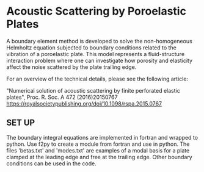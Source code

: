 # Acoustic Scattering by Poroelastic Plates

A boundary element method is developed to solve the non-homogeneous Helmholtz equation subjected to boundary conditions related to the vibration of a poroelastic plate. This model represents a fluid-structure interaction problem where one can investigate how porosity and elasticity affect the noise scattered by the plate trailing edge.

For an overview of the technical details, please see the following article:

"Numerical solution of acoustic scattering by finite perforated elastic plates", Proc. R. Soc. A 472 (2016)20150767 
https://royalsocietypublishing.org/doi/10.1098/rspa.2015.0767

## SET UP

The boundary integral equations are implemented in fortran and wrapped to python. Use f2py to create a module from fortran and use in python. The files 'betas.txt' and 'modes.txt' are examples of a modal basis for a plate clamped at the leading edge and free at the trailing edge. Other boundary conditions can be used in the code.
